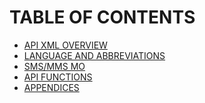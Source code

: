 <html>

<head>

<h1>TABLE OF CONTENTS</h1>

</head>

<body>

<ul>

<li> <a href="CONTENTS/API_XML_OVERVIEW.md">API XML OVERVIEW</a> </li>
<li> <a href="CONTENTS/LANGUAGE_AND_ABBREVIATIONS.md">LANGUAGE AND ABBREVIATIONS</a> </li>  	
<li> <a href="CONTENTS/SMS+MMS_MO.md">SMS/MMS MO</a> </li>
<li> <a href="CONTENTS/FUNCTIONS/API_FUNCTIONS.md">API FUNCTIONS</a></li>
<li> <a href="CONTENTS/APPENDICES/API_APPENDICES.md">APPENDICES</a> </li>


</ul>

